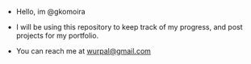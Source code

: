 - Hello, im @gkomoira
-  I will be using this repository to keep track of my progress, and post projects for my portfolio.

- You can reach me at wurpal@gmail.com


